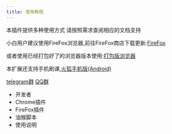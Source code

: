 ```yaml
---
title: 使用教程
---
```

本插件提供多种使用方式
请按照需求查阅相应的文档支持

小白用户建议使用FireFox浏览器,前往FireFox商店下载更新:[FireFox](/1-UserGuide/1-2-firefox.html)

或者使用已经打包好了的浏览器版本使用:[打包版浏览器](/1-UserGuide/1-1-chrome.html#%E6%8B%96%E6%8B%BD%E5%AE%89%E8%A3%85crx%E6%A8%A1%E5%BC%8F)

本扩展还支持手机刷课,[火狐手机版(Android)](/1-UserGuide/1-2-firefox.html#%E7%81%AB%E7%8B%90%E6%89%8B%E6%9C%BA%E7%89%88-android)

[telegram群](https://t.me/joinchat/MHU8Gg2fP3Q51HLY2wqmQA) [QQ群](https://shang.qq.com/wpa/qunwpa?idkey=9bddd2564d84bd999940de422d1c0c70f87ecaf02fe9d7c60389fc2b376179eb)

- 开发者
- Chrome插件
- FireFox插件
- 油猴脚本
- 使用说明